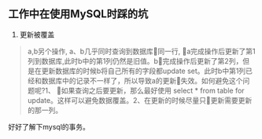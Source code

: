 ## 工作中在使用MySQL时踩的坑

1. 更新被覆盖
> a,b另个操作, a、b几乎同时查询到数据库同一行, a完成操作后更新了第1列到数据库,此时b中的第1列仍然是旧值。b完成操作后更新了第2列，但是在更新数据库的时候b将自己所有的字段都update set。此时b中第1列已经和数据库中的记录不一样了，所以导致a的更新失效。如何避免这个问题呢?1、 如果查询之后要更新，那么最好使用 select * from table for update。这样可以避免数据覆盖。2、在更新的时候尽量只更新需要更新的那一列。 


好好了解下mysql的事务。